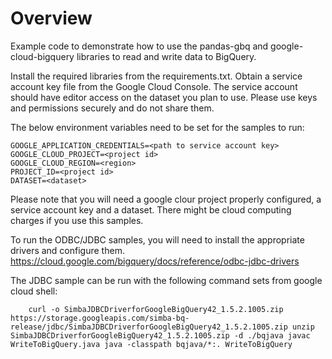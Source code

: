 # Overview

Example code to demonstrate how to use the pandas-gbq and google-cloud-bigquery libraries to read and write data to BigQuery.

Install the required libraries from the requirements.txt.
Obtain a service account key file from the Google Cloud Console.
The service account should have editor access on the dataset you plan to use.
Please use keys and permissions securely and do not share them.


The below environment variables need to be set for the samples to run:

    GOOGLE_APPLICATION_CREDENTIALS=<path to service account key>
    GOOGLE_CLOUD_PROJECT=<project id>
    GOOGLE_CLOUD_REGION=<region>
    PROJECT_ID=<project id>
    DATASET=<dataset>

Please note that you will need a google clour project properly configured, a service account key and a dataset.
There might be cloud computing charges if you use this samples. 

To run the ODBC/JDBC samples, you will need to install the appropriate drivers and configure them.
https://cloud.google.com/bigquery/docs/reference/odbc-jdbc-drivers

The JDBC sample can be run with the following command sets from google cloud shell:

`    curl -o SimbaJDBCDriverforGoogleBigQuery42_1.5.2.1005.zip https://storage.googleapis.com/simba-bq-release/jdbc/SimbaJDBCDriverforGoogleBigQuery42_1.5.2.1005.zip
    unzip SimbaJDBCDriverforGoogleBigQuery42_1.5.2.1005.zip -d ./bqjava
    javac WriteToBigQuery.java
    java -classpath bqjava/*:. WriteToBigQuery`
